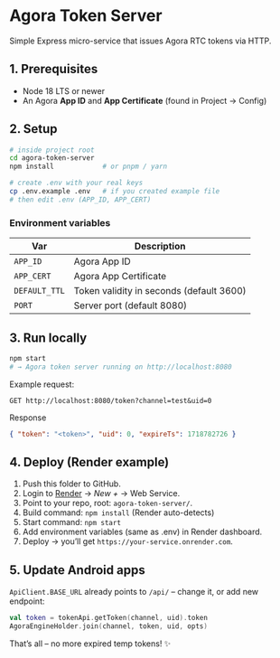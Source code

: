 # Agora Token Server

Simple Express micro-service that issues Agora RTC tokens via HTTP.

## 1. Prerequisites

* Node 18 LTS or newer
* An Agora **App ID** and **App Certificate** (found in Project → Config)

## 2. Setup

```bash
# inside project root
cd agora-token-server
npm install            # or pnpm / yarn

# create .env with your real keys
cp .env.example .env   # if you created example file
# then edit .env (APP_ID, APP_CERT)
```

### Environment variables

| Var | Description |
|-----|-------------|
| `APP_ID` | Agora App ID |
| `APP_CERT` | Agora App Certificate |
| `DEFAULT_TTL` | Token validity in seconds (default 3600) |
| `PORT` | Server port (default 8080) |

## 3. Run locally

```bash
npm start
# → Agora token server running on http://localhost:8080
```

Example request:
```
GET http://localhost:8080/token?channel=test&uid=0
```
Response
```json
{ "token": "<token>", "uid": 0, "expireTs": 1718782726 }
```

## 4. Deploy (Render example)

1. Push this folder to GitHub.
2. Login to [Render](https://render.com) → *New +* → Web Service.
3. Point to your repo, root: `agora-token-server/`.
4. Build command: `npm install`  (Render auto-detects)
5. Start command: `npm start`
6. Add environment variables (same as .env) in Render dashboard.
7. Deploy → you’ll get `https://your-service.onrender.com`.

## 5. Update Android apps

`ApiClient.BASE_URL` already points to `/api/` – change it, or add new endpoint:

```kotlin
val token = tokenApi.getToken(channel, uid).token
AgoraEngineHolder.join(channel, token, uid, opts)
```

That’s all – no more expired temp tokens! ✨ 